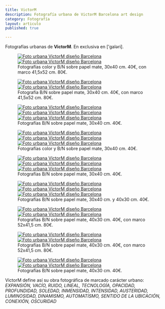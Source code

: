 ```yaml
---
title: VictorM
description: Fotografía urbana de VictorM Barcelona art design 
category: Fotografía
layout: articulo
published: true

---
```

Fotografías urbanas de **VictorM**. En exclusiva en ['galəri].

<figure class="half">
	<a href="/images/victorm/FotVM01.jpg"><img src="/images/victorm/FotVM01.jpg" alt="Foto urbana VictorM diseño Barcelona"></a>
	<a href="/images/victorm/FotVM02.jpg"><img src="/images/victorm/FotVM02.jpg" alt="Foto urbana VictorM diseño Barcelona"></a>
<figcaption>Fotografías color y B/N sobre papel mate, 30x40 cm. 40€, con marco 41,5x52 cm. 80€. </figcaption>
</figure>


<figure class="half">
	<a href="/images/victorm/FotVM03.jpg"><img src="/images/victorm/FotVM03.jpg" alt="Foto urbana VictorM diseño Barcelona"></a>
	<a href="/images/victorm/FotVM04.jpg"><img src="/images/victorm/FotVM04.jpg" alt="Foto urbana VictorM diseño Barcelona"></a>
<figcaption>Fotografía B/N sobre papel mate, 30x40 cm. 40€, con marco 41,5x52 cm. 80€. </figcaption>
</figure>


<figure class="third">	
	<a href="/images/victorm/FotVM12.jpg"><img src="/images/victorm/FotVM12.jpg" alt="Foto urbana VictorM diseño Barcelona"></a>
	<a href="/images/victorm/FotVM11.jpg"><img src="/images/victorm/FotVM11.jpg" alt="Foto urbana VictorM diseño Barcelona"></a>
	<a href="/images/victorm/FotVM13.jpg"><img src="/images/victorm/FotVM13.jpg" alt="Foto urbana VictorM diseño Barcelona"></a>
<figcaption>Fotografías B/N sobre papel mate, 30x40 cm. 40€.  </figcaption>
</figure>


<figure class="third">	
	<a href="/images/victorm/FotVM17.jpg"><img src="/images/victorm/FotVM17.jpg" alt="Foto urbana VictorM diseño Barcelona"></a>
	<a href="/images/victorm/FotVM09.jpg"><img src="/images/victorm/FotVM09.jpg" alt="Foto urbana VictorM diseño Barcelona"></a>
	<a href="/images/victorm/FotVM14.jpg"><img src="/images/victorm/FotVM14.jpg" alt="Foto urbana VictorM diseño Barcelona"></a>
<figcaption>Fotografías color y B/N sobre papel mate, 30x40 cm. 40€.  </figcaption>
</figure>


<figure class="third">	
	<a href="/images/victorm/FotVM16.jpg"><img src="/images/victorm/FotVM16.jpg" alt="Foto urbana VictorM diseño Barcelona"></a>
	<a href="/images/victorm/FotVM19.jpg"><img src="/images/victorm/FotVM19.jpg" alt="Foto urbana VictorM diseño Barcelona"></a>
	<a href="/images/victorm/FotVM22.jpg"><img src="/images/victorm/FotVM22.jpg" alt="Foto urbana VictorM diseño Barcelona"></a>
<figcaption>Fotografías B/N sobre papel mate, 30x40 cm. 40€. </figcaption>
</figure>


<figure class="third">	
	<a href="/images/victorm/FotVM23.jpg"><img src="/images/victorm/FotVM23.jpg" alt="Foto urbana VictorM diseño Barcelona"></a>
	<a href="/images/victorm/FotVM20.jpg"><img src="/images/victorm/FotVM20.jpg" alt="Foto urbana VictorM diseño Barcelona"></a>
	<a href="/images/victorm/FotVM15.jpg"><img src="/images/victorm/FotVM15.jpg" alt="Foto urbana VictorM diseño Barcelona"></a>
<figcaption>Fotografías B/N sobre papel mate, 30x40 cm. y 40x30 cm. 40€. </figcaption>
</figure>


<figure class="half">
	<a href="/images/victorm/FotVM05.jpg"><img src="/images/victorm/FotVM05.jpg" alt="Foto urbana VictorM diseño Barcelona"></a>
	<a href="/images/victorm/FotVM06.jpg"><img src="/images/victorm/FotVM06.jpg" alt="Foto urbana VictorM diseño Barcelona"></a>
<figcaption>Fotografías B/N sobre papel mate, 40x30 cm. 40€, con marco 52x41,5 cm. 80€.  </figcaption>
</figure>


<figure class="half">
	<a href="/images/victorm/FotVM07.jpg"><img src="/images/victorm/FotVM07.jpg" alt="Foto urbana VictorM diseño Barcelona"></a>
	<a href="/images/victorm/FotVM08.jpg"><img src="/images/victorm/FotVM08.jpg" alt="Foto urbana VictorM diseño Barcelona"></a>
<figcaption>Fotografías B/N sobre papel mate, 40x30 cm. 40€, con marco 52x41,5 cm. 80€.  </figcaption>
</figure>


<figure class="half">
	<a href="/images/victorm/FotVM10.jpg"><img src="/images/victorm/FotVM10.jpg" alt="Foto urbana VictorM diseño Barcelona"></a>
	<a href="/images/victorm/FotVM21.jpg"><img src="/images/victorm/FotVM21.jpg" alt="Foto urbana VictorM diseño Barcelona"></a>
<figcaption>Fotografías B/N sobre papel mate, 40x30 cm. 40€.  </figcaption>
</figure>


VictorM define así su obra fotográfica de marcado carácter urbano: _EXPANSIÓN, VACÍO, RUIDO, LINEAL, TECNOLOGÍA, OPACIDAD, PROFUNDIDAD, SOLEDAD, INMENSIDAD, INTENSIDAD, AUSTERIDAD, LUMINOSIDAD, DINAMISMO, AUTOMATISMO, SENTIDO DE LA UBICACIÓN, CONEXIÓN, OSCURIDAD_


